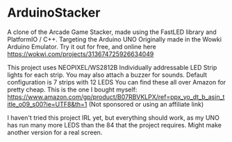# ArduinoStacker
A clone of the Arcade Game Stacker, made using the FastLED library and PlatformIO / C++.  Targeting the Arduino UNO
Originally made in the Wowki Arduino Emulator.
Try it out for free, and online here https://wokwi.com/projects/313674725926634049

This project uses NEOPIXEL/WS2812B Individually addressable LED Strip lights for each strip.
You may also attach a buzzer for sounds.
Default configuration is 7 strips with 12 LEDS
You can find these all over Amazon for pretty cheap.
This is the one I bought myself: https://www.amazon.com/gp/product/B07RBVKLPX/ref=ppx_yo_dt_b_asin_title_o09_s00?ie=UTF8&th=1
(Not sponsored or using an affiliate link)

I haven't tried this project IRL yet, but everything should work, as my UNO has run many more LEDS than the 84 that the project requires.
Might make another version for a real screen.
